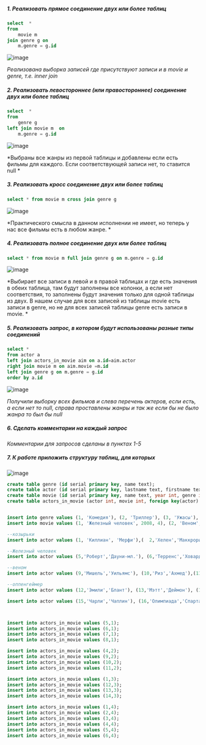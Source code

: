 
##### 1.	Реализовать прямое соединение двух или более таблиц

```sql
select	*
from
	movie m
join genre g on
	m.genre = g.id
```
![image](https://github.com/user-attachments/assets/218bbd29-11a0-496b-9a05-4ecc407aef03)


*Реализована выборка записей где присутствуют записи и в movie и genre, т.е. inner join*

##### 2.	Реализовать левостороннее (или правостороннее) соединение двух или более таблиц

```sql
select	*
from
	genre g
left join movie m  on
	m.genre = g.id
```
![image](https://github.com/user-attachments/assets/51baabdd-35cf-4700-bf6a-97abd9d4efc6)

*Выбраны все жанры из первой таблицы и добавлены если есть фильмы для каждого. Если соответствующей записи нет, то ставится null 
*

##### 3.	Реализовать кросс соединение двух или более таблиц
```sql
select * from movie m cross join genre g
```
![image](https://github.com/user-attachments/assets/7e2de3aa-49c1-4bd7-95b4-7947613dd70a)

*Практического смысла в данном исполнении не имеет, но теперь у нас все фильмы есть в любом жанре. *

##### 4.	Реализовать полное соединение двух или более таблиц
```sql
select * from movie m full join genre g on m.genre = g.id
```
![image](https://github.com/user-attachments/assets/ed9bebc5-23d1-4b8f-a6ff-b1c833269e57)

*Выбирает все записи в левой и в правой таблицах и где есть значения в обеих таблица, там будут заполнены все колонки, а если нет соответствия, то заполнены будут значения только для одной таблицы из двух. В нашем случае для всех записей из таблицы movie есть записи в genre, но не для всех записей таблицы genre есть записи в movie.
*

##### 5.	Реализовать запрос, в котором будут использованы разные типы соединений

```sql
select *
from actor a 
left join actors_in_movie aim on a.id=aim.actor 
right join movie m on aim.movie =m.id 
left join genre g on m.genre = g.id 
order by a.id

```
![image](https://github.com/user-attachments/assets/5509b3f0-bcd6-42ad-bc73-61e0ecac57dc)



*Получили выборку всех фильмов и слева перечень актеров, если есть, а если нет то null, справа проставлены жанры и так же если бы не было жанра то был бы null*


##### 6.	Сделать комментарии на каждый запрос
*Комментарии для запросов сделаны в пунктах 1-5*

##### 7.	К работе приложить структуру таблиц, для которых

![image](https://github.com/user-attachments/assets/46a82448-537d-4258-873e-7efaaf6e062c)

```sql
create table genre (id serial primary key, name text);
create table actor (id serial primary key, lastname text, firstname text);
create table movie (id serial primary key, name text, year int, genre int, foreign key (genre) references genre(id));
create table actors_in_movie (actor int, movie int, foreign key(actor) references actor(id), foreign key(movie) references movie(id));


insert into genre values (1, 'Комедия'), (2, 'Триллер'), (3, 'Ужасы'), (4, 'Фантастика'), (5, 'Сериал'), (6, 'Драма'), (7, 'Документальный');
insert into movie values (1, 'Железный человек', 2008, 4), (2, 'Веном', 2018, 4), (3, 'Оппенгеймер', 2023, 6), (4, 'Острые козырьки', 2013, 5), (5, 'За спичками', 1979, 1);

--козырьки	
insert into actor values (1, 'Киллиан', 'Мерфи'),(	2,'Хелен','Маккрори'),(3,'Пол','Андерсон'), (4,'Том','Харди');

--Железный человек
insert into actor values (5,'Роберт','Дауни-мл.'), (6,'Терренс','Ховард'), (7,'Джефф','Бриджес'),(8,'Гвинет','Пэлтроу');

--веном
insert into actor values (9,'Мишель','Уильямс'), (10,'Риз','Ахмед'),(11,'Скотт','Хейз');

--оппенгеймер
insert into actor values (12,'Эмили','Блант'), (13,'Мэтт','Деймон'), (14,'Флоренс','Пью');

insert into actor values (15,'Чарли','Чаплин'), (16,'Олимпиада','Спартаковна');



insert into actors_in_movie values (5,1);
insert into actors_in_movie values (6,1);
insert into actors_in_movie values (7,1);
insert into actors_in_movie values (8,1);

insert into actors_in_movie values (4,2);
insert into actors_in_movie values (9,2);
insert into actors_in_movie values (10,2);
insert into actors_in_movie values (11,2);

insert into actors_in_movie values (1,3);
insert into actors_in_movie values (12,3);
insert into actors_in_movie values (13,3);
insert into actors_in_movie values (14,3);

insert into actors_in_movie values (1,4);
insert into actors_in_movie values (2,4);
insert into actors_in_movie values (3,4);
insert into actors_in_movie values (4,4);
insert into actors_in_movie values (5,4);
insert into actors_in_movie values (6,4);
```

